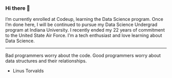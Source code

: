 ### Hi there 👋

I’m currently enrolled at Codeup, learning the Data Science program. 
Once I’m done here, I will be continued to pursue my Data Science Undergrad program at Indiana University.
I recently ended my 22 years of commitment to the United State Air Force.  I’m a tech enthusiast and love learning about Data Science. 

****************************************************************************************************
Bad programmers worry about the code. Good programmers worry about data structures and their relationships.

- Linus Torvalds

<!--
**rosendo-lugo/rosendo-lugo** is a ✨ _special_ ✨ repository because its `README.md` (this file) appears on your GitHub profile.

I am currently enrolled in Codeup's Data Science program, and after completing it, I plan to continue my Undergraduate in the Data Science program at Indiana University. Recently, I ended my 22-year commitment to the United States Air Force. As a technology enthusiast, I have found a passion for learning about Data Science, and I am eager to pursue it further.
